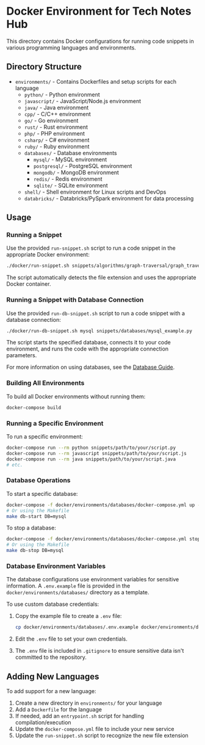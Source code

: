 # Docker Environment for Tech Notes Hub

This directory contains Docker configurations for running code snippets in various programming languages and environments.

## Directory Structure

- `environments/` - Contains Dockerfiles and setup scripts for each language
  - `python/` - Python environment
  - `javascript/` - JavaScript/Node.js environment
  - `java/` - Java environment
  - `cpp/` - C/C++ environment
  - `go/` - Go environment
  - `rust/` - Rust environment
  - `php/` - PHP environment
  - `csharp/` - C# environment
  - `ruby/` - Ruby environment
  - `databases/` - Database environments
    - `mysql/` - MySQL environment
    - `postgresql/` - PostgreSQL environment
    - `mongodb/` - MongoDB environment
    - `redis/` - Redis environment
    - `sqlite/` - SQLite environment
  - `shell/` - Shell environment for Linux scripts and DevOps
  - `databricks/` - Databricks/PySpark environment for data processing

## Usage

### Running a Snippet

Use the provided `run-snippet.sh` script to run a code snippet in the appropriate Docker environment:

```bash
./docker/run-snippet.sh snippets/algorithms/graph-traversal/graph_traversal.py
```

The script automatically detects the file extension and uses the appropriate Docker container.

### Running a Snippet with Database Connection

Use the provided `run-db-snippet.sh` script to run a code snippet with a database connection:

```bash
./docker/run-db-snippet.sh mysql snippets/databases/mysql_example.py
```

The script starts the specified database, connects it to your code environment, and runs the code with the appropriate connection parameters.

For more information on using databases, see the [Database Guide](DATABASE_GUIDE.md).

### Building All Environments

To build all Docker environments without running them:

```bash
docker-compose build
```

### Running a Specific Environment

To run a specific environment:

```bash
docker-compose run --rm python snippets/path/to/your/script.py
docker-compose run --rm javascript snippets/path/to/your/script.js
docker-compose run --rm java snippets/path/to/your/script.java
# etc.
```

### Database Operations

To start a specific database:

```bash
docker-compose -f docker/environments/databases/docker-compose.yml up -d mysql
# Or using the Makefile
make db-start DB=mysql
```

To stop a database:

```bash
docker-compose -f docker/environments/databases/docker-compose.yml stop mysql
# Or using the Makefile
make db-stop DB=mysql
```

### Database Environment Variables

The database configurations use environment variables for sensitive information. A `.env.example` file is provided in the `docker/environments/databases/` directory as a template.

To use custom database credentials:

1. Copy the example file to create a `.env` file:
   ```bash
   cp docker/environments/databases/.env.example docker/environments/databases/.env
   ```

2. Edit the `.env` file to set your own credentials.

3. The `.env` file is included in `.gitignore` to ensure sensitive data isn't committed to the repository.

## Adding New Languages

To add support for a new language:

1. Create a new directory in `environments/` for your language
2. Add a `Dockerfile` for the language
3. If needed, add an `entrypoint.sh` script for handling compilation/execution
4. Update the `docker-compose.yml` file to include your new service
5. Update the `run-snippet.sh` script to recognize the new file extension
